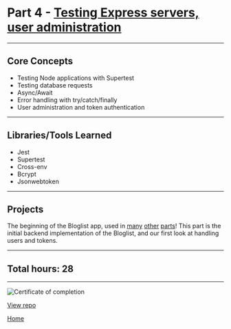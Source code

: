 # Part 4 - [Testing Express servers, user administration](https://fullstackopen.com/en/part6/)

---

## Core Concepts

- Testing Node applications with Supertest
- Testing database requests
- Async/Await
- Error handling with try/catch/finally
- User administration and token authentication

---

## Libraries/Tools Learned

- Jest
- Supertest
- Cross-env
- Bcrypt
- Jsonwebtoken

---

## Projects

The beginning of the Bloglist app, used in [many](https://github.com/jcmsmith/FSO/tree/main/Part5) [other](https://github.com/jcmsmith/FSO/tree/main/Part11) [parts](https://github.com/jcmsmith/FSO/tree/main/Part12/bloglist-docker)! This part is the initial backend implementation of the Bloglist, and our first look at handling users and tokens.

---

## Total hours: 28

---

![Certificate of completion](https://imgur.com/xfaUVfs.png)

[View repo](https://github.com/jcmsmith/FSO/tree/main/Part04)

[Home](https://jcmsmith.github.io/FSO/)
